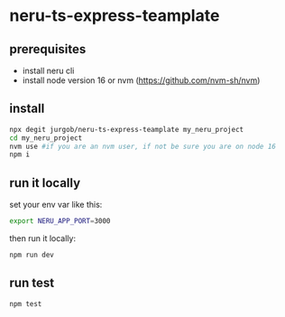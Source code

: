 # neru-ts-express-teamplate

## prerequisites
- install neru cli
- install node version 16  or nvm (https://github.com/nvm-sh/nvm)


## install

```bash
npx degit jurgob/neru-ts-express-teamplate my_neru_project
cd my_neru_project
nvm use #if you are an nvm user, if not be sure you are on node 16
npm i
```

## run it locally

set your env var like this: 

```bash 
export NERU_APP_PORT=3000
```

then run it locally:

```bash
npm run dev
```


## run test

```bash
npm test
```
